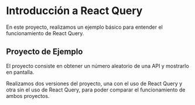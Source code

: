 # Introducción a React Query

En este proyecto, realizamos un ejemplo básico para entender el funcionamiento de React Query.

## Proyecto de Ejemplo
El proyecto consiste en obtener un número aleatorio de una API y mostrarlo en pantalla.

Realizamos dos versiones del proyecto, una con el uso de React Query y otra sin el uso de React Query, para poder comparar el funcionamiento de ambos proyectos.